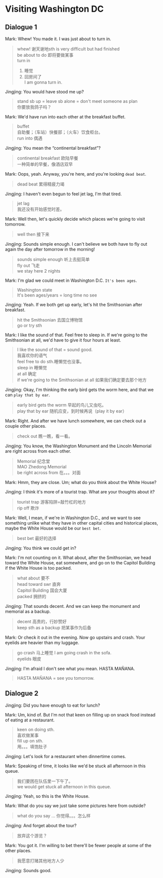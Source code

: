 # Visiting Washington DC
## Dialogue 1
Mark: Whew!  You made it.  I was just about to turn in.  
> whew! 谢天谢地sth is very difficult but had finished  
> be about to do 即将要做某事  
> turn in  
> 1. 睡觉  
> 2. 回房间了  
> I am gonna turn in.  

Jingjing:  You would have stood me up?  
> stand sb up = leave sb alone = don't meet someone as plan  
> 你要放我鸽子吗？

Mark:  We'd have run into each other at the breakfast buffet.  
> buffet  
> 自助餐；（车站）快餐部；（火车）饮食柜台。  
> run into 偶遇  

Jingjing:  You mean the “continental breakfast”?    
> continental breakfast 欧陆早餐  
> 一种简单的早餐，像酒店双早  

Mark:  Oops, yeah.  Anyway, you're here, and you're looking `dead beat`.  
> dead beat 累得精疲力竭  

Jingjing:  I haven't even begun to feel jet lag, I'm that tired.  
> jet lag  
> 我还没有开始感觉时差。

Mark:  Well then, let's quickly decide which places we're going to visit tomorrow.  
> well then 接下来  

Jingjing:  Sounds simple enough.  I can't believe we both have to fly out again the day after tomorrow in the morning!  
> sounds simple enough 听上去挺简单  
> fly out 飞走  
> we stay here 2 nights

Mark:  I'm glad we could meet in Washington D.C.  `It's been ages`.  
> Washington state  
> It's been ages/years  = long time no see  

Jingjing:  Yeah.  If we both get up early, let's hit the Smithsonian after breakfast.  
> hit the Smithsonian 去国立博物馆  
> go or try sth  

Mark:  I like the sound of that. Feel free to sleep in.  If we're going to the Smithsonian at all, we'd have to give it four hours at least.  
> I like the sound of that = sound good.  
> 我喜欢你的语气  
> feel free to do sth.睡懒觉也没事。  
> sleep in 睡懒觉  
> at all 确定  
> if we're going to the Smithsonian at all 如果我们确定要去那个地方  

Jingjing:  Okay, I'm thinking the early bird gets the worm here, and that we can `play that by ear`.  
> early bird gets the worm 早起的鸟儿又虫吃。  
> play that by ear 随机应变，到时候再说（play it by ear）  

Mark:  Right.  And after we have lunch somewhere, we can check out a couple other places.  
> check out 瞧一瞧，看一看。  

Jingjing:  You know, the Washington Monument and the Lincoln Memorial are right across from each other.  
> Memorial 纪念堂  
> MAO Zhedong Memorial  
> be right across from 在。。。对面  

Mark:  Hmm, they are close.  Um; what do you think about the White House?  

Jingjing:  I think it's more of a tourist trap.  What are your thoughts about it?  
> tourist trap 游客陷阱=敲竹杠的地方  
> rip off 欺诈  

Mark:  Well, I mean, if we're in Washington D.C., and we want to see something unlike what they have in other capital cities and historical places, maybe the White House would be our `best bet`.  
> best bet 最好的选择  

Jingjing:  You think we could get in?  

Mark:  I'm not counting on it.  What about, after the Smithsonian, we head toward the White House, eat somewhere, and go on to the Capitol Building if the White House is too packed.  
> what about 要不  
> head toward swr 直奔  
> Capitol Building 国会大厦  
> packed 拥挤的  

Jingjing:  That sounds decent.  And we can keep the monument and memorial as a backup.  
> decent 高贵的，行妙赞好  
> keep sth as a backup 把某事作为后备  

Mark: Or check it out in the evening.  Now go upstairs and crash. Your eyelids are heavier than my luggage.  
> go crash 马上睡觉
> I am going crash in the sofa.  
> eyelids 眼皮  

Jingjing:  I'm afraid I don't see what you mean.  HASTA MAÑANA.  
> HASTA MAÑANA = see you tomorrow.  

## Dialogue 2 

Jingjing:  Did you have enough to eat for lunch?  

Mark:  Um, kind of.  But I'm not that keen on filling up on snack food instead of eating at a restaurant.  
> keen on doing sth.  
> 喜欢做某事  
> fill up on sth.  
> 用。。。填饱肚子  

Jingjing:  Let's look for a restaurant when dinnertime comes.  

Mark:  Speaking of time, it looks like we'd be stuck all afternoon in this queue.  
> 我们要困在队伍里一下午了。  
> we would get stuck all afternoon in this queue.  

Jingjing:  Yeah, so this is the White House.  

Mark:  What do you say we just take some pictures here from outside?  
> what do you say ... 你觉得。。。怎么样  

Jingjing:  And forget about the tour?  
> 放弃这个游览？

Mark:  You got it.  I'm willing to bet there'll be fewer people at some of the other places.  
> 我愿意打赌其他地方人少  

Jingjing:  Sounds good.  


